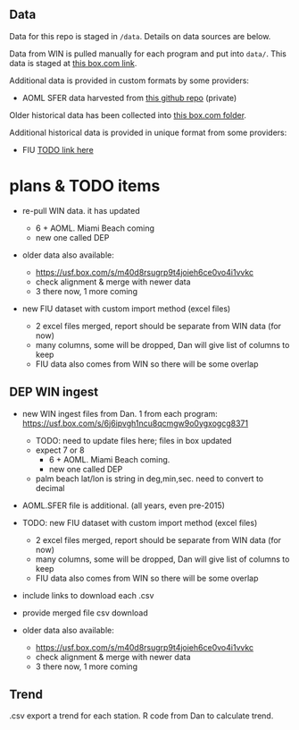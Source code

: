 
## Data
Data for this repo is staged in `/data`.
Details on data sources are below.

Data from WIN is pulled manually for each program and put into `data/`.
This data is staged at [this box.com link](https://usf.app.box.com/s/6j6ipvgh1ncu8qcmgw9o0ygxogcg8371).

Additional data is provided in custom formats by some providers:
* AOML SFER data harvested from [this github repo](https://github.com/Ecosystem-Assessment-Lab/SFER/blob/main/DATA/SFER_data.csv) (private)

Older historical data has been collected into [this box.com folder](https://usf.box.com/s/m40d8rsugrp9t4joieh6ce0vo4i1vvkc).

Additional historical data is provided in unique format from some providers:
* FIU [TODO link here](?)

# plans & TODO items
* re-pull WIN data. it has updated
  * 6 + AOML. Miami Beach coming
  * new one called DEP

* older data also available:
  * https://usf.box.com/s/m40d8rsugrp9t4joieh6ce0vo4i1vvkc
  * check alignment & merge with newer data
  * 3 there now, 1 more coming

* new FIU dataset with custom import method (excel files)
  * 2 excel files merged, report should be separate from WIN data (for now)
  * many columns, some will be dropped, Dan will give list of columns to keep
  * FIU data also comes from WIN so there will be some overlap

## DEP WIN ingest
* new WIN ingest files from Dan. 1 from each program:
https://usf.box.com/s/6j6ipvgh1ncu8qcmgw9o0ygxogcg8371
   * TODO: need to update files here; files in box updated
   * expect 7 or 8
     * 6 + AOML. Miami Beach coming.
     * new one called DEP
   * palm beach lat/lon is string in deg,min,sec. need to convert to decimal

* AOML.SFER file is additional. (all years, even pre-2015)

* TODO: new FIU dataset with custom import method (excel files)
  * 2 excel files merged, report should be separate from WIN data (for now)
  * many columns, some will be dropped, Dan will give list of columns to keep
  * FIU data also comes from WIN so there will be some overlap

* include links to download each .csv

* provide merged file csv download

* older data also available:
  * https://usf.box.com/s/m40d8rsugrp9t4joieh6ce0vo4i1vvkc
  * check alignment & merge with newer data
  * 3 there now, 1 more coming

## Trend
.csv export a trend for each station.
R code from Dan to calculate trend.
